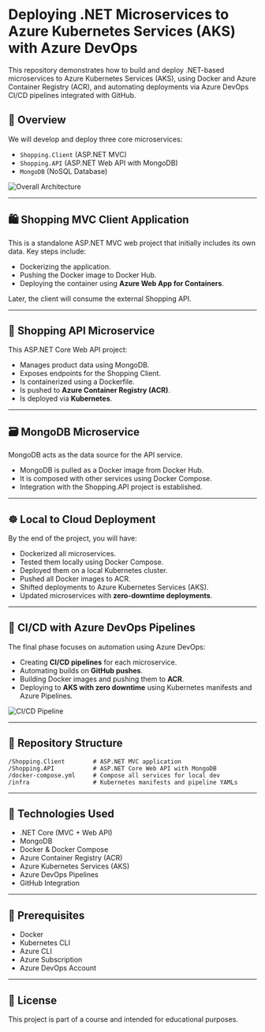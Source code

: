 # Deploying .NET Microservices to Azure Kubernetes Services (AKS) with Azure DevOps

This repository demonstrates how to build and deploy .NET-based microservices to Azure Kubernetes Services (AKS), using Docker and Azure Container Registry (ACR), and automating deployments via Azure DevOps CI/CD pipelines integrated with GitHub.

## 🔭 Overview

We will develop and deploy three core microservices:

- `Shopping.Client` (ASP.NET MVC)
- `Shopping.API` (ASP.NET Web API with MongoDB)
- `MongoDB` (NoSQL Database)

![Overall Architecture](https://user-images.githubusercontent.com/1147445/105671396-b152f580-5ef3-11eb-8f3b-7f9f7c9c4d24.png)

---

## 🛍 Shopping MVC Client Application

This is a standalone ASP.NET MVC web project that initially includes its own data. Key steps include:

- Dockerizing the application.
- Pushing the Docker image to Docker Hub.
- Deploying the container using **Azure Web App for Containers**.

Later, the client will consume the external Shopping API.

---

## 🔌 Shopping API Microservice

This ASP.NET Core Web API project:

- Manages product data using MongoDB.
- Exposes endpoints for the Shopping Client.
- Is containerized using a Dockerfile.
- Is pushed to **Azure Container Registry (ACR)**.
- Is deployed via **Kubernetes**.

---

## 🗃 MongoDB Microservice

MongoDB acts as the data source for the API service.

- MongoDB is pulled as a Docker image from Docker Hub.
- It is composed with other services using Docker Compose.
- Integration with the Shopping.API project is established.

---

## ☸️ Local to Cloud Deployment

By the end of the project, you will have:

- Dockerized all microservices.
- Tested them locally using Docker Compose.
- Deployed them on a local Kubernetes cluster.
- Pushed all Docker images to ACR.
- Shifted deployments to Azure Kubernetes Services (AKS).
- Updated microservices with **zero-downtime deployments**.

---

## 🚀 CI/CD with Azure DevOps Pipelines

The final phase focuses on automation using Azure DevOps:

- Creating **CI/CD pipelines** for each microservice.
- Automating builds on **GitHub pushes**.
- Building Docker images and pushing them to **ACR**.
- Deploying to **AKS with zero downtime** using Kubernetes manifests and Azure Pipelines.

![CI/CD Pipeline](https://user-images.githubusercontent.com/1147445/105671542-f37c3700-5ef3-11eb-9532-59a5855214d0.png)

---

## 📁 Repository Structure

```
/Shopping.Client        # ASP.NET MVC application
/Shopping.API           # ASP.NET Core Web API with MongoDB
/docker-compose.yml     # Compose all services for local dev
/infra                  # Kubernetes manifests and pipeline YAMLs
```

---

## 🧰 Technologies Used

- .NET Core (MVC + Web API)
- MongoDB
- Docker & Docker Compose
- Azure Container Registry (ACR)
- Azure Kubernetes Services (AKS)
- Azure DevOps Pipelines
- GitHub Integration

---

## 📌 Prerequisites

- Docker
- Kubernetes CLI
- Azure CLI
- Azure Subscription
- Azure DevOps Account

---

## 📄 License

This project is part of a course and intended for educational purposes.
